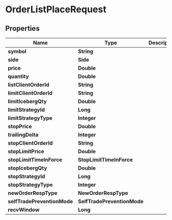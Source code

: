 

# OrderListPlaceRequest


## Properties

| Name | Type | Description | Notes |
|------------ | ------------- | ------------- | -------------|
|**symbol** | **String** |  |  |
|**side** | **Side** |  |  |
|**price** | **Double** |  |  |
|**quantity** | **Double** |  |  |
|**listClientOrderId** | **String** |  |  [optional] |
|**limitClientOrderId** | **String** |  |  [optional] |
|**limitIcebergQty** | **Double** |  |  [optional] |
|**limitStrategyId** | **Long** |  |  [optional] |
|**limitStrategyType** | **Integer** |  |  [optional] |
|**stopPrice** | **Double** |  |  [optional] |
|**trailingDelta** | **Integer** |  |  [optional] |
|**stopClientOrderId** | **String** |  |  [optional] |
|**stopLimitPrice** | **Double** |  |  [optional] |
|**stopLimitTimeInForce** | **StopLimitTimeInForce** |  |  [optional] |
|**stopIcebergQty** | **Double** |  |  [optional] |
|**stopStrategyId** | **Long** |  |  [optional] |
|**stopStrategyType** | **Integer** |  |  [optional] |
|**newOrderRespType** | **NewOrderRespType** |  |  [optional] |
|**selfTradePreventionMode** | **SelfTradePreventionMode** |  |  [optional] |
|**recvWindow** | **Long** |  |  [optional] |



